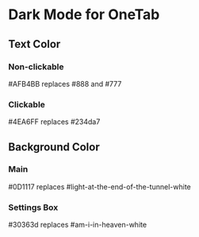 # Dark Mode for OneTab

## Text Color

### Non-clickable

#AFB4BB replaces #888 and #777

### Clickable

#4EA6FF replaces #234da7

## Background Color

### Main

#0D1117 replaces #light-at-the-end-of-the-tunnel-white

### Settings Box

#30363d replaces #am-i-in-heaven-white
